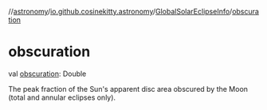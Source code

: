 //[astronomy](../../../index.md)/[io.github.cosinekitty.astronomy](../index.md)/[GlobalSolarEclipseInfo](index.md)/[obscuration](obscuration.md)

# obscuration

val [obscuration](obscuration.md): Double

The peak fraction of the Sun's apparent disc area obscured by the Moon (total and annular eclipses only).

